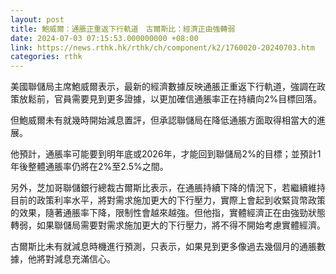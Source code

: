 ```yaml
---
layout: post
title: 鮑威爾：通脹正重返下行軌道　古爾斯比：經濟正由強轉弱
date: 2024-07-03 07:15:53.000000000 +08:00
link: https://news.rthk.hk/rthk/ch/component/k2/1760020-20240703.htm
categories: rthk
---
```


美國聯儲局主席鮑威爾表示，最新的經濟數據反映通脹正重返下行軌道，強調在政策放鬆前，官員需要見到更多證據，以更加確信通脹率正在持續向2%目標回落。

但鮑威爾未有就幾時開始減息置評，但承認聯儲局在降低通脹方面取得相當大的進展。

他預計，通脹率可能要到明年底或2026年，才能回到聯儲局2%的目標；並預計1年後整體通脹率仍將在2%至2.5%之間。

另外，芝加哥聯儲銀行總裁古爾斯比表示，在通脹持續下降的情況下，若繼續維持目前的政策利率水平，將對需求施加更大的下行壓力，實際上會起到收緊貨幣政策的效果，隨著通脹率下降，限制性會越來越強。但他指，實體經濟正在由強勁狀態轉弱，如果聯儲局需要對需求施加更大的下行壓力，將不得不開始考慮實體經濟。

古爾斯比未有就減息時機進行預測，只表示，如果見到更多像過去幾個月的通脹數據，他將對減息充滿信心。
